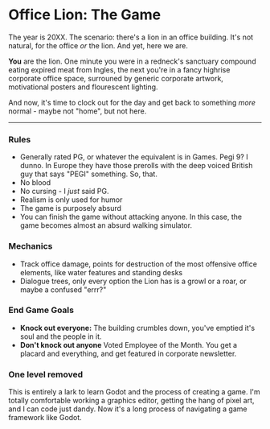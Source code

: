 # Office Lion: The Game

The year is 20XX. The scenario: there's a lion in an office building. It's not natural, for the office _or_ the lion. And yet, here we are.

**You** are the lion. One minute you were in a redneck's sanctuary compound eating expired meat from Ingles, the next you're in a fancy highrise corporate office space, surrouned by generic corporate artwork, motivational posters and flourescent lighting.

And now, it's time to clock out for the day and get back to something _more_ normal - maybe not "home", but not here.

****

### Rules

* Generally rated PG, or whatever the equivalent is in Games. Pegi 9? I dunno. In Europe they have those prerolls with the deep voiced British guy that says "PEGI" something. So, that.
* No blood
* No cursing - I *just* said PG.
* Realism is only used for humor
* The game is purposely absurd
* You can finish the game without attacking anyone. In this case, the game becomes almost an absurd walking simulator.

### Mechanics

* Track office damage, points for destruction of the most offensive office elements, like water features and standing desks
* Dialogue trees, only every option the Lion has is a growl or a roar, or maybe a confused "errr?"

### End Game Goals

* **Knock out everyone:**
  The building crumbles down, you've emptied it's soul and the people in it.
* **Don't knock out anyone**
  Voted Employee of the Month. You get a placard and everything, and get featured in corporate newsletter.

### One level removed

This is entirely a lark to learn Godot and the process of creating a game. I'm totally comfortable working a graphics editor, getting the hang of pixel art, and I can code just dandy. Now it's a long process of navigating a game framework like Godot.
